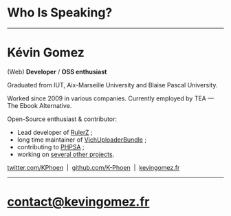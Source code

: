 # Who Is Speaking?

---

# Kévin Gomez

(Web) **Developer** / **OSS enthusiast**

Graduated from IUT, Aix-Marseille University and Blaise Pascal University.

Worked since 2009 in various companies. Currently employed by TEA — The Ebook
Alternative.

Open-Source enthusiast & contributor:

* Lead developer of [RulerZ](https://github.com/K-Phoen/rulerz) ;
* long time maintainer of [VichUploaderBundle](https://github.com/dustin10/VichUploaderBundle/) ;
* contributing to [PHPSA](https://github.com/ovr/phpsa) ;
* working on [several other projects](https://github.com/K-Phoen).

<p class="center">
    <i class="fa fa-twitter"></i> <a href="https://twitter.com/KPhoen">twitter.com/KPhoen</a>
    &nbsp;|&nbsp;
    <i class="fa fa-github"></i> <a href="https://github.com/K-Phoen">github.com/K-Phoen</a>
    &nbsp;|&nbsp;
    <i class="fa fa-globe"></i> <a href="http://www.kevingomez.fr">kevingomez.fr</a>
</p>

---

# [contact@kevingomez.fr](mailto:contact@kevingomez.fr)
